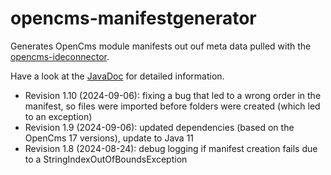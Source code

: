 opencms-manifestgenerator
=========================

Generates OpenCms module manifests out ouf meta data pulled with the [opencms-ideconnector](https://github.com/mediaworx/opencms-ideconnector).

Have a look at the [JavaDoc](http://mediaworx.github.io/opencms-manifestgenerator/javadoc/) for detailed information.

* Revision 1.10 (2024-09-06): fixing a bug that led to a wrong order in the manifest, so files were imported before
                              folders were created (which led to an exception)
* Revision 1.9  (2024-09-06): updated dependencies (based on the OpenCms 17 versions), update to Java 11
* Revision 1.8  (2024-08-24): debug logging if manifest creation fails due to a StringIndexOutOfBoundsException